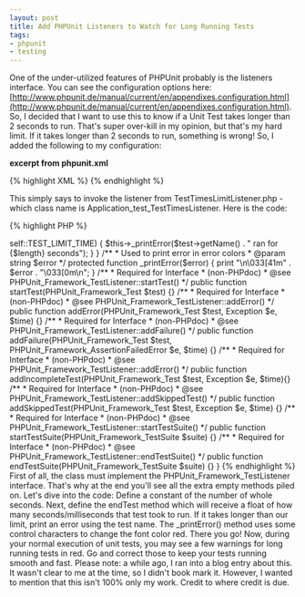 ```yaml
---
layout: post
title: Add PHPUnit Listeners to Watch for Long Running Tests
tags:
- phpunit
- testing
---
```


One of the under-utilized features of PHPUnit probably is the listeners interface.  You can see the configuration options here: [http://www.phpunit.de/manual/current/en/appendixes.configuration.html](http://www.phpunit.de/manual/current/en/appendixes.configuration.html).  So, I decided that I want to use this to know if a Unit Test takes longer than 2 seconds to run.  That's super over-kill in my opinion, but that's my hard limit.  If it takes longer than 2 seconds to run, something is wrong!  So, I added the following to my configuration:

**excerpt from phpunit.xml**

{% highlight XML %}
<listeners>
    <listener class="Application_Test_TestTimesListener" file="scripts/TestTimesLimitListener.php"></listener>
</listeners>
{% endhighlight %}    

This simply says to invoke the listener from TestTimesLimitListener.php - which class name is Application_test_TestTimesListener.  Here is the code:

{% highlight PHP %}
<?php
/**
 * Listener Class for test times
 * 
 * @package Tests
 */
class Application_Test_TestTimesListener implements PHPUnit_Framework_TestListener
{
    /**
     * Number of seconds that this test can run
     * @var integer
     */
    const TEST_LIMIT_TIME = 2;
    
    /**
     * called when test is ended - determines if it was long and prints
     * @param PHUnit_Framework_Test $test
     * @param float $length the length of time for the test
     */
    public function endTest(PHPUnit_Framework_Test $test, $length)
    {
        if ($length > self::TEST_LIMIT_TIME) {
            $this->_printError($test->getName() . " ran for {$length} seconds");
        }
    }
    
    /**
     * Used to print error in error colors
     * @param string $error
     */
    protected function _printError($error)
    {
        print "\n\033[41m" . $error . "\033[0m\n";
    }
    
    /**
     * Required for Interface
     * (non-PHPdoc)
     * @see PHPUnit_Framework_TestListener::startTest()
     */
    public function startTest(PHPUnit_Framework_Test $test) {}

    /**
     * Required for Interface
     * (non-PHPdoc)
     * @see PHPUnit_Framework_TestListener::addError()
     */
    public function addError(PHPUnit_Framework_Test $test, Exception $e, $time) {}

    /**
     * Required for Interface
     * (non-PHPdoc)
     * @see PHPUnit_Framework_TestListener::addFailure()
     */
    public function addFailure(PHPUnit_Framework_Test $test, PHPUnit_Framework_AssertionFailedError $e, $time) {}

    /**
     * Required for Interface
     * (non-PHPdoc)
     * @see PHPUnit_Framework_TestListener::addError()
     */
    public function addIncompleteTest(PHPUnit_Framework_Test $test, Exception $e, $time){}

    /**
     * Required for Interface
     * (non-PHPdoc)
     * @see PHPUnit_Framework_TestListener::addSkippedTest()
     */
    public function addSkippedTest(PHPUnit_Framework_Test $test, Exception $e, $time) {}
    
    /**
     * Required for Interface
     * (non-PHPdoc)
     * @see PHPUnit_Framework_TestListener::startTestSuite()
     */
    public function startTestSuite(PHPUnit_Framework_TestSuite $suite) {}
    
    /**
     * Required for Interface
     * (non-PHPdoc)
     * @see PHPUnit_Framework_TestListener::endTestSuite()
     */
    public function endTestSuite(PHPUnit_Framework_TestSuite $suite) {}	
}
{% endhighlight %}    



First of all, the class must implement the PHPUnit_Framework_TestListener interface.  That's why at the end you'll see all the extra empty methods piled on.  Let's dive into the code:

Define a constant of the number of whole seconds.  Next, define the endTest method which will receive a float of how many seconds/milliseconds that test took to run.  If it takes longer than our limit, print an error using the test name.  The _printError() method uses some control characters to change the font color red.  

There you go!  Now, during your normal execution of unit tests, you may see a few warnings for long running tests in red.  Go and correct those to keep your tests running smooth and fast.


Please note: a while ago, I ran into a blog entry about this.  It wasn't clear to me at the time, so I didn't book mark it.  However, I wanted to mention that this isn't 100% only my work.  Credit to where credit is due.

